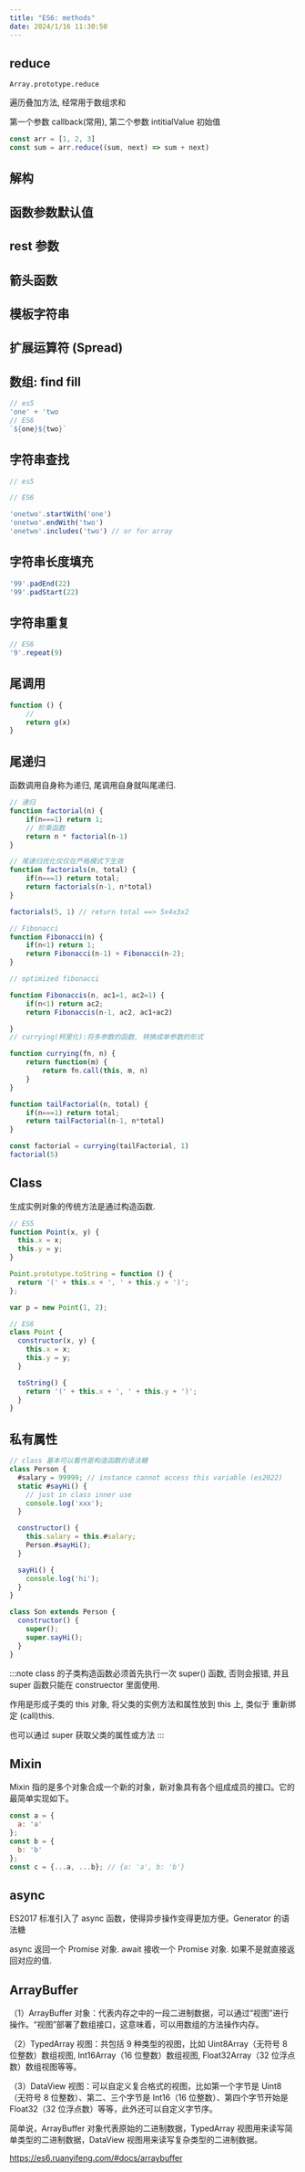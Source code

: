 ```yaml
---
title: "ES6: methods"
date: 2024/1/16 11:30:50
---
```


## reduce

`Array.prototype.reduce`

遍历叠加方法, 经常用于数组求和

第一个参数 callback(常用), 第二个参数 intitialValue 初始值

```js
const arr = [1, 2, 3]
const sum = arr.reduce((sum, next) => sum + next)
```

## 解构

## 函数参数默认值

## rest 参数

## 箭头函数

## 模板字符串

## 扩展运算符 (Spread)

## 数组: find fill

```js
// es5
'one' + 'two
// ES6
`${one}${two}`
```

## 字符串查找

```js
// es5

// ES6

'onetwo'.startWith('one')
'onetwo'.endWith('two')
'onetwo'.includes('two') // or for array
```

## 字符串长度填充

```js
'99'.padEnd(22)
'99'.padStart(22)
```

## 字符串重复

```js
// ES6
'9'.repeat(9)
```

## 尾调用

```js
function () {
	//
	return g(x)
}
```

## 尾递归

函数调用自身称为递归, 尾调用自身就叫尾递归.

```js
// 递归
function factorial(n) {
	if(n===1) return 1;
	// 阶乘函数
	return n * factorial(n-1)
}

// 尾递归优化仅仅在严格模式下生效
function factorials(n, total) {
	if(n===1) return total;
	return factorials(n-1, n*total)
}

factorials(5, 1) // return total ==> 5x4x3x2

// Fibonacci
function Fibonacci(n) {
	if(n<1) return 1;
	return Fibonacci(n-1) + Fibonacci(n-2);
}

// optimized fibonacci

function Fibonaccis(n, ac1=1, ac2=1) {
	if(n<1) return ac2;
	return Fibonaccis(n-1, ac2, ac1+ac2)

}
// currying(柯里化):将多参数的函数, 转换成单参数的形式

function currying(fn, n) {
	return function(m) {
		return fn.call(this, m, n)
	}
}

function tailFactorial(n, total) {
	if(n===1) return total;
	return tailFactorial(n-1, n*total)
}

const factorial = currying(tailFactorial, 1)
factorial(5)
```

## Class

生成实例对象的传统方法是通过构造函数.

```js
// ES5
function Point(x, y) {
  this.x = x;
  this.y = y;
}

Point.prototype.toString = function () {
  return '(' + this.x + ', ' + this.y + ')';
};

var p = new Point(1, 2);

// ES6
class Point {
  constructor(x, y) {
    this.x = x;
    this.y = y;
  }

  toString() {
    return '(' + this.x + ', ' + this.y + ')';
  }
}
```

## 私有属性

```js
// class 基本可以看作是构造函数的语法糖
class Person {
  #salary = 99999; // instance cannot access this variable (es2022)
  static #sayHi() {
    // just in class inner use
    console.log('xxx');
  }

  constructor() {
    this.salary = this.#salary;
    Person.#sayHi();
  }

  sayHi() {
    console.log('hi');
  }
}

class Son extends Person {
  constructor() {
    super();
    super.sayHi();
  }
}
```

:::note
class 的子类构造函数必须首先执行一次 super() 函数, 否则会报错, 并且 super 函数只能在 construector 里面使用.

作用是形成子类的 this 对象, 将父类的实例方法和属性放到 this 上, 类似于 重新绑定 (call)this.

也可以通过 super 获取父类的属性或方法
:::

## Mixin

Mixin 指的是多个对象合成一个新的对象，新对象具有各个组成成员的接口。它的最简单实现如下。

```js
const a = {
  a: 'a'
};
const b = {
  b: 'b'
};
const c = {...a, ...b}; // {a: 'a', b: 'b'}
```

## async

ES2017 标准引入了 async 函数，使得异步操作变得更加方便。Generator 的语法糖

async 返回一个 Promise 对象.
await 接收一个 Promise 对象. 如果不是就直接返回对应的值.

## ArrayBuffer

（1）ArrayBuffer 对象：代表内存之中的一段二进制数据，可以通过“视图”进行操作。“视图”部署了数组接口，这意味着，可以用数组的方法操作内存。

（2）TypedArray 视图：共包括 9 种类型的视图，比如 Uint8Array（无符号 8 位整数）数组视图, Int16Array（16 位整数）数组视图, Float32Array（32 位浮点数）数组视图等等。

（3）DataView 视图：可以自定义复合格式的视图，比如第一个字节是 Uint8（无符号 8 位整数）、第二、三个字节是 Int16（16 位整数）、第四个字节开始是 Float32（32 位浮点数）等等，此外还可以自定义字节序。

简单说，ArrayBuffer 对象代表原始的二进制数据，TypedArray 视图用来读写简单类型的二进制数据，DataView 视图用来读写复杂类型的二进制数据。

https://es6.ruanyifeng.com/#docs/arraybuffer